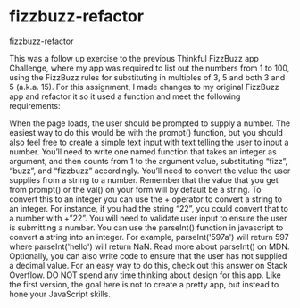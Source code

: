 # fizzbuzz-refactor
fizzbuzz-refactor

This was a follow up exercise to the previous Thinkful FizzBuzz app Challenge, where my app was required to list out the numbers from 1 to 100, using the FizzBuzz rules for substituting in multiples of 3, 5 and both 3 and 5 (a.k.a. 15). For this assignment, I made changes to my original FizzBuzz app and refactor it so it used a function and meet the following requirements:

When the page loads, the user should be prompted to supply a number. The easiest way to do this would be with the prompt() function, but you should also feel free to create a simple text input with text telling the user to input a number.
You’ll need to write one named function that takes an integer as argument, and then counts from 1 to the argument value, substituting “fizz”, “buzz”, and “fizzbuzz” accordingly.
You’ll need to convert the value the user supplies from a string to a number. Remember that the value that you get from prompt() or the val() on your form will by default be a string. To convert this to an integer you can use the + operator to convert a string to an integer. For instance, if you had the string “22”, you could convert that to a number with +”22”.
You will need to validate user input to ensure the user is submitting a number. You can use the parseInt() function in javascript to convert a string into an integer. For example, parseInt('597a') will return 597 where parseInt('hello') will return NaN. Read more about parseInt() on MDN.
Optionally, you can also write code to ensure that the user has not supplied a decimal value. For an easy way to do this, check out this answer on Stack Overflow.
DO NOT spend any time thinking about design for this app. Like the first version, the goal here is not to create a pretty app, but instead to hone your JavaScript skills.
